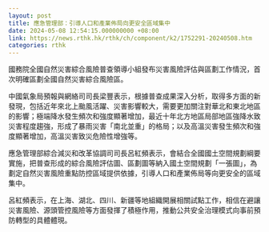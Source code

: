 ```yaml
---
layout: post
title: 應急管理部：引導人口和產業佈局向更安全區域集中
date: 2024-05-08 12:54:15.000000000 +08:00
link: https://news.rthk.hk/rthk/ch/component/k2/1752291-20240508.htm
categories: rthk
---
```


國務院全國自然災害綜合風險普查領導小組發布災害風險評估與區劃工作情況，首次明確區劃全國自然災害綜合風險區。

中國氣象局預報與網絡司司長梁豐表示，根據普查成果深入分析，取得多方面的新發現，包括近年來北上颱風活躍、災害影響較大，需要更加關注對華北和東北地區的影響；極端降水發生頻次和強度顯著增加，最近十年北方地區局部地區強降水致災害程度趨強，形成了暴雨災害「南北並重」的格局；以及高溫災害發生頻次和強度顯著增加，高溫災害致災危險性增強等。

應急管理部綜合減災和改革協調司司長呂紅頻表示，會結合全國國土空間規劃綱要實施，把普查形成的綜合風險評估圖、區劃圖等納入國土空間規劃「一張圖」，為劃定自然災害風險重點防控區域提供依據，引導人口和產業佈局等向更安全的區域集中。

呂紅頻表示，在上海、湖北、四川、新疆等地組織開展相關試點工作，相信在避讓災害風險、源頭管控風險等方面發揮了積極作用，推動公共安全治理模式向事前預防轉型的具體體現。
